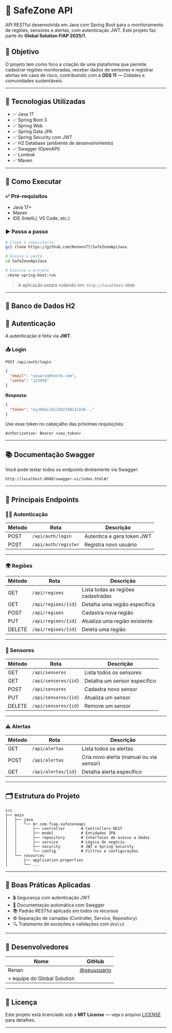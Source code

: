 # 🔐 SafeZone API

API RESTful desenvolvida em Java com Spring Boot para o monitoramento de regiões, sensores e alertas, com autenticação JWT. Este projeto faz parte do **Global Solution FIAP 2025/1**.

## 📌 Objetivo

O projeto tem como foco a criação de uma plataforma que permite cadastrar regiões monitoradas, receber dados de sensores e registrar alertas em caso de risco, contribuindo com a **ODS 11** — Cidades e comunidades sustentáveis.

---

## 🧰 Tecnologias Utilizadas

- ✅ Java 17  
- ✅ Spring Boot 3  
- ✅ Spring Web  
- ✅ Spring Data JPA  
- ✅ Spring Security com JWT  
- ✅ H2 Database (ambiente de desenvolvimento)  
- ✅ Swagger (OpenAPI)  
- ✅ Lombok  
- ✅ Maven  

---

## 🚀 Como Executar

### ✅ Pré-requisitos

- Java 17+
- Maven
- IDE (IntelliJ, VS Code, etc.)

### ▶️ Passo a passo

```bash
# Clone o repositório
git clone https://github.com/Renann77/SafeZoneApiJava

# Acesse a pasta
cd SafeZoneApiJava

# Execute o projeto
./mvnw spring-boot:run
```

> A aplicação estará rodando em: `http://localhost:8080`

---

## 🧪 Banco de Dados H2

## 🔐 Autenticação

A autenticação é feita via **JWT**.

### 📤 Login

`POST /api/auth/login`

```json
{
  "email": "usuario@teste.com",
  "senha": "123456"
}
```

**Resposta:**

```json
{
  "token": "eyJhbGciOiJIUzI1NiIsInR..."
}
```

Use esse token no cabeçalho das próximas requisições:

```
Authorization: Bearer <seu_token>
```

---

## 📚 Documentação Swagger

Você pode testar todos os endpoints diretamente via Swagger:

```
http://localhost:8080/swagger-ui/index.html#/
```

---

## 🔗 Principais Endpoints

### 🧑‍💻 Autenticação

| Método | Rota                 | Descrição                  |
|--------|----------------------|----------------------------|
| POST   | `/api/auth/login`    | Autentica e gera token JWT |
| POST   | `/api/auth/register` | Registra novo usuário      |

---

### 🌍 Regiões

| Método | Rota               | Descrição                           |
|--------|--------------------|-------------------------------------|
| GET    | `/api/regioes`     | Lista todas as regiões cadastradas |
| GET    | `/api/regioes/{id}`| Detalha uma região específica       |
| POST   | `/api/regioes`     | Cadastra nova região                |
| PUT    | `/api/regioes/{id}`| Atualiza uma região existente       |
| DELETE | `/api/regioes/{id}`| Deleta uma região                   |

---

### 📡 Sensores

| Método | Rota                | Descrição                          |
|--------|---------------------|------------------------------------|
| GET    | `/api/sensores`     | Lista todos os sensores            |
| GET    | `/api/sensores/{id}`| Detalha um sensor específico       |
| POST   | `/api/sensores`     | Cadastra novo sensor               |
| PUT    | `/api/sensores/{id}`| Atualiza um sensor                 |
| DELETE | `/api/sensores/{id}`| Remove um sensor                   |

---

### ⚠️ Alertas

| Método | Rota               | Descrição                                 |
|--------|--------------------|-------------------------------------------|
| GET    | `/api/alertas`     | Lista todos os alertas                    |
| POST   | `/api/alertas`     | Cria novo alerta (manual ou via sensor)   |
| GET    | `/api/alertas/{id}`| Detalha alerta específico                 |

---

## 🗂️ Estrutura do Projeto

```
src
├── main
│   ├── java
│   │   └── br.com.fiap.safezoneapi
│   │       ├── controller       # Controllers REST
│   │       ├── model            # Entidades JPA
│   │       ├── repository       # Interfaces de acesso a dados
│   │       ├── service          # Lógica de negócio
│   │       ├── security         # JWT e Spring Security
│   │       └── config           # Filtros e configurações
│   └── resources
│       ├── application.properties
│       └── ...
```

---

## 🧠 Boas Práticas Aplicadas

- 🔒 Segurança com autenticação JWT
- 📄 Documentação automática com Swagger
- 📚 Padrão RESTful aplicado em todos os recursos
- ♻️ Separação de camadas (Controller, Service, Repository)
- 🔍 Tratamento de exceções e validações com `@Valid`

---

## 👥 Desenvolvedores

| Nome  | GitHub                                |
|-------|----------------------------------------|
| Renan | [@seuusuario](github.com/Renann77/SafeZoneApiJava) |
| + equipe do Global Solution |

---

## 📄 Licença

Este projeto está licenciado sob a **MIT License** — veja o arquivo [LICENSE](LICENSE) para detalhes.

---

